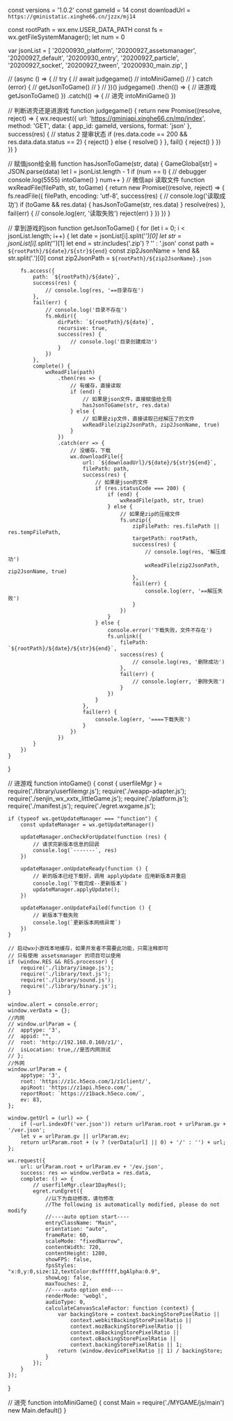 const versions = '1.0.2'
const gameId = 14
const downloadUrl = `https://gministatic.xinghe66.cn/jzzx/mj14`

const rootPath = wx.env.USER_DATA_PATH
const fs = wx.getFileSystemManager();
let num = 0

var jsonList = [
	'20200930_platform',
	'20200927_assetsmanager',
	'20200927_default',
	'20200930_entry',
	'20200927_particle',
	'20200927_socket',
	'20200927_tween',
	'20200930_main.zip',
]

// (async () => {
// 	try {
// 		await judgegame()
// 		intoMiniGame()
// 	} catch (error) {
// 		getJsonToGame()
// 	}
// })()
judgegame()
	.then(() => {
		// 进游戏
		getJsonToGame()
	})
	.catch(() => {
		// 进壳
		intoMiniGame()
	})

// 判断进壳还是进游戏
function judgegame() {
	return new Promise((resolve, reject) => {
		wx.request({
			url: 'https://gminiapi.xinghe66.cn/mp/index',
			method: 'GET',
			data: {
				app_id: gameId,
				versions,
				format: 'json'
			},
			success(res) {
				// status 2 提审状态
				if (res.data.code == 200 && res.data.data.status == 2) {
					reject()
				} else {
					resolve()
				}
			},
			fail() {
				reject()
			}
		})
	})
}

// 赋值json给全局
function hasJsonToGame(str, data) {
	GameGlobal[str] = JSON.parse(data)
	let l = jsonList.length - 1
	if (num == l) {
		// debugger
		console.log(5555)
		intoGame()
	}
	num++
}
// 微信api 读取文件
function wxReadFile(filePath, str, toGame) {
	return new Promise((resolve, reject) => {
		fs.readFile({
			filePath,
			encoding: 'utf-8',
			success(res) {
				// console.log('读取成功')
				if (toGame && res.data) {
					hasJsonToGame(str, res.data)
				}
				resolve(res)
			},
			fail(err) {
				// console.log(err, '读取失败')
				reject(err)
			}
		})
	})
}

// 拿到游戏的json
function getJsonToGame() {
	for (let i = 0; i < jsonList.length; i++) {
		let date = jsonList[i].split('_')[0]
		let str = jsonList[i].split('_')[1]
		let end = str.includes('.zip') ? '' : '.json'
		const path = `${rootPath}/${date}/${str}${end}`
		const zip2JsonName = !end && str.split('.')[0]
		const zip2JsonPath = `${rootPath}/${zip2JsonName}.json`

		fs.access({
			path: `${rootPath}/${date}`,
			success(res) {
				// console.log(res, '==目录存在')
			},
			fail(err) {
				// console.log('目录不存在')
				fs.mkdir({
					dirPath: `${rootPath}/${date}`,
					recursive: true,
					success(res) {
						// console.log('目录创建成功')
					}
				})
			},
			complete() {
				wxReadFile(path)
					.then(res => {
						// 有缓存，直接读取
						if (end) {
							// 如果是json文件，直接赋值给全局
							hasJsonToGame(str, res.data)
						} else {
							// 如果是zip文件，直接读取已经解压了的文件
							wxReadFile(zip2JsonPath, zip2JsonName, true)
						}
					})
					.catch(err => {
						// 没缓存，下载
						wx.downloadFile({
							url: `${downloadUrl}/${date}/${str}${end}`,
							filePath: path,
							success(res) {
								// 如果是json的文件
								if (res.statusCode === 200) {
									if (end) {
										wxReadFile(path, str, true)
									} else {
										// 如果是zip的压缩文件
										fs.unzip({
											zipFilePath: res.filePath || res.tempFilePath,
											targetPath: rootPath,
											success(res) {
												// console.log(res, '解压成功')
												wxReadFile(zip2JsonPath, zip2JsonName, true)
											},
											fail(err) {
												console.log(err, '==解压失败')
											}
										})
									}
								} else {
									console.error('下载失败，文件不存在')
									fs.unlink({
										filePath: `${rootPath}/${date}/${str}${end}`,
										success(res) {
											// console.log(res, '删除成功')
										},
										fail(err) {
											// console.log(err, '删除失败')
										}
									})
								}
							},
							fail(err) {
								console.log(err, '====下载失败')
							}
						})
					})
			}
		})
	}
}


// 进游戏
function intoGame() {
	const {
		userfileMgr
	} = require('./library/userfilemgr.js');
	require('./weapp-adapter.js');
	require('./senjin_wx_xxtx_littleGame.js');
	require('./platform.js');
	require('./manifest.js');
	require('./egret.wxgame.js');

	if (typeof wx.getUpdateManager === "function") {
		const updateManager = wx.getUpdateManager()

		updateManager.onCheckForUpdate(function (res) {
			// 请求完新版本信息的回调
			console.log(`-------`, res)
		})

		updateManager.onUpdateReady(function () {
			// 新的版本已经下载好，调用 applyUpdate 应用新版本并重启
			console.log(`下载完成--更新版本`)
			updateManager.applyUpdate();
		})

		updateManager.onUpdateFailed(function () {
			// 新版本下载失败
			console.log(`更新版本网络异常`)
		})
	}

	// 启动wx小游戏本地缓存，如果开发者不需要此功能，只需注释即可
	// 只有使用 assetsmanager 的项目可以使用
	if (window.RES && RES.processor) {
		require('./library/image.js');
		require('./library/text.js');
		require('./library/sound.js');
		require('./library/binary.js');
	}

	window.alert = console.error;
	window.verData = {};
	//内网
	// window.urlParam = {
	// 	apptype: '3',
	// 	appid: "",
	// 	root: 'http://192.168.0.160/z1/',
	// 	isLocation: true,//是否内网测试
	// };
	//外网
	window.urlParam = {
		apptype: '3',
		root: 'https://z1c.h5eco.com/1/z1client/',
		apiRoot: 'https://z1api.h5eco.com/',
		reportRoot: `https://z1back.h5eco.com/`,
		ev: 83,
	};

	window.getUrl = (url) => {
		if (~url.indexOf('ver.json')) return urlParam.root + urlParam.gv + '/ver.json';
		let v = urlParam.gv || urlParam.ev;
		return urlParam.root + (v ? (verData[url] || 0) + '/' : '') + url;
	};

	wx.request({
		url: urlParam.root + urlParam.ev + '/ev.json',
		success: res => window.verData = res.data,
		complete: () => {
			// userfileMgr.clear1DayRes();
			egret.runEgret({
				//以下为自动修改，请勿修改
				//The following is automatically modified, please do not modify
				//----auto option start----
				entryClassName: "Main",
				orientation: "auto",
				frameRate: 60,
				scaleMode: "fixedNarrow",
				contentWidth: 720,
				contentHeight: 1280,
				showFPS: false,
				fpsStyles: "x:0,y:0,size:12,textColor:0xffffff,bgAlpha:0.9",
				showLog: false,
				maxTouches: 2,
				//----auto option end----
				renderMode: 'webgl',
				audioType: 0,
				calculateCanvasScaleFactor: function (context) {
					var backingStore = context.backingStorePixelRatio ||
						context.webkitBackingStorePixelRatio ||
						context.mozBackingStorePixelRatio ||
						context.msBackingStorePixelRatio ||
						context.oBackingStorePixelRatio ||
						context.backingStorePixelRatio || 1;
					return (window.devicePixelRatio || 1) / backingStore;
				}
			});
		}
	});

}

// 进壳
function intoMiniGame() {
  const Main = require('./MYGAME/js/main')
  new Main.default()
}